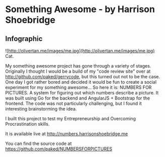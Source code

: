 # Something Awesome - by Harrison Shoebridge

## Infographic
![http://olivertan.me/images/me.jpg](http://olivertan.me/images/me.jpg) Cat.

My something awesome project has gone through a variety of stages. Originally I thought I would be a build of my "code review site" over at http://github.com/paked/gerrycode, but this turned out not to be the case. One day I got rather bored and decided it would be fun to create a social experiment for my something awesome... So here it is: NUMBERS FOR PICTURES. A system for figuring out which numbers describe a picture. It was built using Go for the backend and AngularJS + Bootstrap for the frontend. The code was not particularly challenging, but I found it interesting brainstorming the idea.

I built this project to test my Entrepreneurship and Overcoming Procrastination skills.

It is available live at http://numbers.harrisonshoebridge.me

You can find the source code at https://github.com/paked/NUMBERSFORPICTURES
